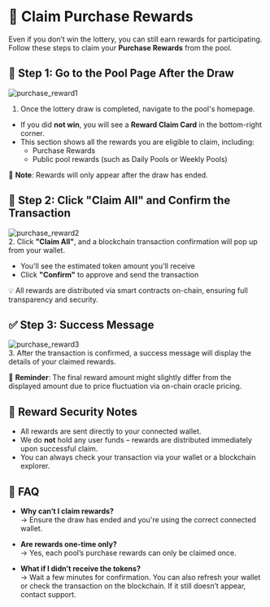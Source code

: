 # 🎁 Claim Purchase Rewards

Even if you don’t win the lottery, you can still earn rewards for participating. Follow these steps to claim your **Purchase Rewards** from the pool.


## 🧾 Step 1: Go to the Pool Page After the Draw

![purchase_reward1](/purchase_reward1.png)  
1. Once the lottery draw is completed, navigate to the pool's homepage.

- If you did **not win**, you will see a **Reward Claim Card** in the bottom-right corner.
- This section shows all the rewards you are eligible to claim, including:
  - Purchase Rewards
  - Public pool rewards (such as Daily Pools or Weekly Pools)

📌 **Note**: Rewards will only appear after the draw has ended.


## 🧩 Step 2: Click "Claim All" and Confirm the Transaction

![purchase_reward2](/purchase_reward2.png)  
2. Click **"Claim All"**, and a blockchain transaction confirmation will pop up from your wallet.

- You’ll see the estimated token amount you'll receive
- Click **"Confirm"** to approve and send the transaction

💡 All rewards are distributed via smart contracts on-chain, ensuring full transparency and security.


## ✅ Step 3: Success Message

![purchase_reward3](/purchase_reward3.png)  
3. After the transaction is confirmed, a success message will display the details of your claimed rewards.

📌 **Reminder**: The final reward amount might slightly differ from the displayed amount due to price fluctuation via on-chain oracle pricing.


## 🔐 Reward Security Notes

- All rewards are sent directly to your connected wallet.
- We do **not** hold any user funds – rewards are distributed immediately upon successful claim.
- You can always check your transaction via your wallet or a blockchain explorer.


## 📘 FAQ

- **Why can’t I claim rewards?**  
  → Ensure the draw has ended and you're using the correct connected wallet.

- **Are rewards one-time only?**  
  → Yes, each pool’s purchase rewards can only be claimed once.

- **What if I didn’t receive the tokens?**  
  → Wait a few minutes for confirmation. You can also refresh your wallet or check the transaction on the blockchain. If it still doesn’t appear, contact support.